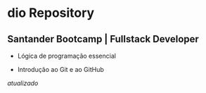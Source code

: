 # dio Repository

## Santander Bootcamp | Fullstack Developer

- Lógica de programação essencial

- Introdução ao Git e ao GitHub

_atualizado_
